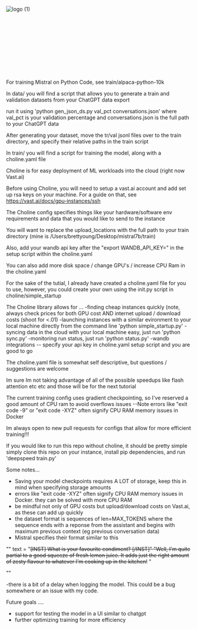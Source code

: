
![logo (1)](https://github.com/bdytx5/mistral7B_finetune/assets/32812705/68970552-a843-49e7-9572-bb81956b8293)<svg xmlns="http://www.w3.org/2000/svg" xmlns:xlink="http://www.w3.org/1999/xlink" width="652.728" height="215.885" xmlns:v="https://vecta.io/nano">
This repo stores the code for a tutorial for fine tuning Mistral 7B!
al 7B on your own personal ChatGPT conversations as well as on Python Code!!!!

For training Mistral on Python Code, see train/alpaca-python-10k



In data/ you will find a script that allows you to generate a train and validation datasets from your ChatGPT data export

run it using 'python gen_json_ds.py val_pct conversations.json' where val_pct is your validation percentage and conversations.json 
is the full path to your ChatGPT data 

After generating your dataset, move the tr/val jsonl files over to the train directory, and specify their relative paths in the train script 

In train/ you will find a script for training the model, along with a choline.yaml file 

Choline is for easy deployment of ML workloads into the cloud (right now Vast.ai)

Before using Choline, you will need to setup a vast.ai account and add set up rsa keys on your machine. 
For a guide on that, see https://vast.ai/docs/gpu-instances/ssh

The Choline config specifies things like your hardware/software env requirements and data that you would like to send to the instance

You will want to replace the upload_locations  with the full path to your train directory (mine is /Users/brettyoung/Desktop/mistral7b/train)

Also, add your wandb api key after the "export WANDB_API_KEY=" in the setup script within the choline.yaml

You can also add more disk space / change GPU's / increase CPU Ram in the choline.yaml 

For the sake of the tutial, I already have created a choline.yaml file for you to use, however, you could 
create your own using the init.py script in choline/simple_startup 

The Choline library allows for ...
-finding cheap instances quickly (note, always check prices for both GPU cost AND internet upload / download costs (shoot for <.01)
-launching instances with a similar evironment to your local machine directly from the command line 'python simple_startup.py'
-syncing data in the cloud with your local machine easy, just run 'python sync.py'
-monitoring run status, just run 'python status.py' 
-wandb integrations -- specify your api key in choline.yaml setup script and you are good to go 


The choline.yaml file is somewhat self descriptive, but questions / suggestions are welcome 


Im sure Im not taking advantage of all of the possible speedups like flash attention etc etc and those will be for the next tutorial 

The current training config uses gradient checkpointing, so I've reserved a good amount of CPU ram to avoid overflows issues 
--Note errors like "exit code -9" or "exit code -XYZ" often signify CPU RAM memory issues in Docker

Im always open to new pull requests for configs that allow for more efficient training!!! 




If you would like to run this repo without choline, it should be pretty simple 
simply clone this repo on your instance, install pip dependencies, and run 'deepspeed train.py' 




Some notes... 
- Saving your model checkpoints requires A LOT of storage, keep this in mind when specifying storage amounts 
- errors like "exit code -XYZ" often signify CPU RAM memory issues in Docker. they can be solved with more CPU RAM 
- be mindful not only of GPU costs but upload/download costs on Vast.ai, as these can add up quickly 
- the dataset format is sequences of len=MAX_TOKENS where the sequence ends with a reponse from the assistant and begins 
  with maximum previous context (eg previous conversation data)
- Mistral specifies their format similar to this 

""
text = "<s>[INST] What is your favourite condiment? [/INST]"
"Well, I'm quite partial to a good squeeze of fresh lemon juice. It adds just the right amount of zesty flavour to whatever I'm cooking up in the kitchen!</s> "

"" 

-there is a bit of a delay when logging the model. This could be a bug somewhere or an issue with my code. 




Future goals .... 
- support for testing the model in a UI similar to chatgpt 
- further optimizing training for more efficiency 
